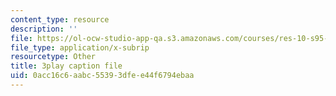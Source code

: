 ```yaml
---
content_type: resource
description: ''
file: https://ol-ocw-studio-app-qa.s3.amazonaws.com/courses/res-10-s95-physics-of-covid-19-transmission-fall-2020/0acc16c6aabc55393dfee44f6794ebaa_-nAt3BJQ2xY.srt
file_type: application/x-subrip
resourcetype: Other
title: 3play caption file
uid: 0acc16c6-aabc-5539-3dfe-e44f6794ebaa
---
```

